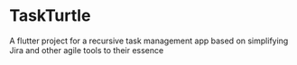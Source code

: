 # TaskTurtle

A flutter project for a recursive task management app based on simplifying Jira and other agile tools to their essence
